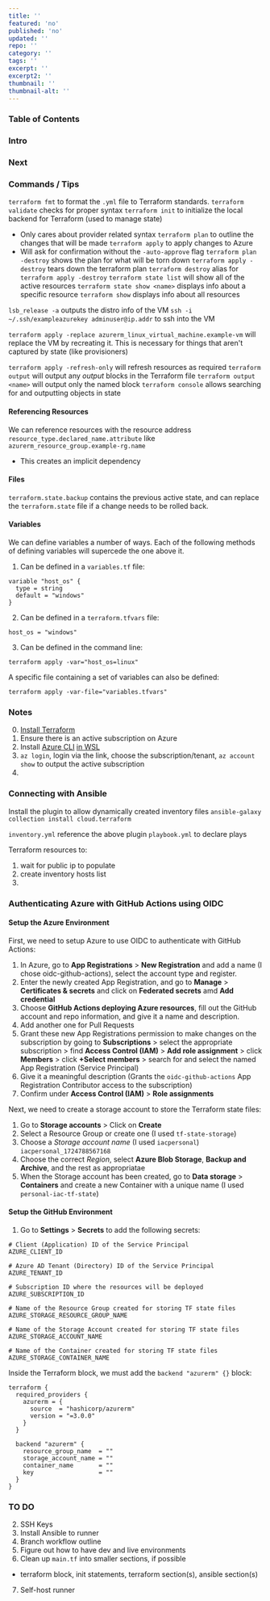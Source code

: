 ```yaml
---
title: ''
featured: 'no'
published: 'no'
updated: ''
repo: ''
category: ''
tags: ''
excerpt: ''
excerpt2: ''
thumbnail: ''
thumbnail-alt: ''
---
```


### Table of Contents

### Intro



### Next



### Commands / Tips

`terraform fmt` to format the `.yml` file to Terraform standards.
`terraform validate` checks for proper syntax
`terraform init` to initialize the local backend for Terraform (used to manage state)
 - Only cares about provider related syntax
`terraform plan` to outline the changes that will be made
`terraform apply` to apply changes to Azure
 - Will ask for confirmation without the `-auto-approve` flag
`terraform plan -destroy` shows the plan for what will be torn down 
`terraform apply -destroy` tears down the terraform plan
`terraform destroy` alias for `terraform apply -destroy`
`terraform state list` will show all of the active resources
`terraform state show <name>` displays info about a specific resource
`terraform show` displays info about all resources

`lsb_release -a` outputs the distro info of the VM
`ssh -i ~/.ssh/exampleazurekey adminuser@ip.addr` to ssh into the VM

`terraform apply -replace azurerm_linux_virtual_machine.example-vm` will replace the VM by recreating it. This is necessary for things that aren't captured by state (like provisioners)

`terraform apply -refresh-only` will refresh resources as required
`terraform output` will output any *output* blocks in the Terraform file
`terraform output <name>` will output only the named block
`terraform console` allows searching for and outputting objects in state






#### Referencing Resources

We can reference resources with the resource address `resource_type.declared_name.attribute` like `azurerm_resource_group.example-rg.name`
 - This creates an implicit dependency

#### Files

`terraform.state.backup` contains the previous active state, and can replace the `terraform.state` file if a change needs to be rolled back.


#### Variables

We can define variables a number of ways. Each of the following methods of defining variables will supercede the one above it.

1) Can be defined in a `variables.tf` file:

```
variable "host_os" {
  type = string
  default = "windows"
}
```

2) Can be defined in a `terraform.tfvars` file:

```
host_os = "windows"

```

3) Can be defined in the command line:

```
terraform apply -var="host_os=linux"
```

A specific file containing a set of variables can also be defined:

```
terraform apply -var-file="variables.tfvars"

```

### Notes

0. [Install Terraform](https://developer.hashicorp.com/terraform/tutorials/aws-get-started/install-cli)
1. Ensure there is an active subscription on Azure
2. Install [Azure CLI](https://learn.microsoft.com/en-us/cli/azure/install-azure-cli-linux?pivots=apt) [in WSL](https://registry.terraform.io/providers/hashicorp/azurerm/latest/docs)
3. `az login`, login via the link, choose the subscription/tenant, `az account show` to output the active subscription
4. 


### Connecting with Ansible

Install the plugin to allow dynamically created inventory files
`ansible-galaxy collection install cloud.terraform`

`inventory.yml` reference the above plugin
`playbook.yml` to declare plays

Terraform resources to:
1) wait for public ip to populate
2) create inventory hosts list
3) 

### Authenticating Azure with GitHub Actions using OIDC

#### Setup the Azure Environment

First, we need to setup Azure to use OIDC to authenticate with GitHub Actions:

1. In Azure, go to **App Registrations** > **New Registration** and add a name (I chose oidc-github-actions), select the account type and register.
2. Enter the newly created App Registration, and go to **Manage** > **Certificates & secrets** and click on **Federated secrets** amd **Add credential**
3. Choose **GitHub Actions deploying Azure resources**, fill out the GitHub account and repo information, and give it a name and description.
4. Add another one for Pull Requests
5. Grant these new App Registrations permission to make changes on the subscription by going to **Subscriptions** > select the appropriate subscription > find **Access Control (IAM)** > **Add role assignment** > click **Members** > click **+Select members** > search for and select the named App Registration (Service Principal)
6. Give it a meaningful description (Grants the `oidc-github-actions` App Registration Contributor access to the subscription)
7. Confirm under **Access Control (IAM)** > **Role assignments**

Next, we need to create a storage account to store the Terraform state files:

1. Go to **Storage accounts** > Click on **Create**
2. Select a Resource Group or create one (I used `tf-state-storage`)
3. Choose a *Storage account name* (I used `iacpersonal`) `iacpersonal_1724788567168`
4. Choose the correct *Region*, select **Azure Blob Storage**, **Backup and Archive**, and the rest as appropriatae
5. When the Storage account has been created, go to **Data storage** > **Containers** and create a new Container with a unique name (I used `personal-iac-tf-state`)


#### Setup the GitHub Environment

1. Go to **Settings** > **Secrets** to add the following secrets:

```
# Client (Application) ID of the Service Principal
AZURE_CLIENT_ID

# Azure AD Tenant (Directory) ID of the Service Principal
AZURE_TENANT_ID

# Subscription ID where the resources will be deployed
AZURE_SUBSCRIPTION_ID

# Name of the Resource Group created for storing TF state files
AZURE_STORAGE_RESOURCE_GROUP_NAME 

# Name of the Storage Account created for storing TF state files
AZURE_STORAGE_ACCOUNT_NAME

# Name of the Container created for storing TF state files
AZURE_STORAGE_CONTAINER_NAME
```








Inside the Terraform block, we must add the `backend "azurerm" {}` block:

```
terraform {
  required_providers {
    azurerm = {
      source  = "hashicorp/azurerm"
      version = "=3.0.0"
    }
  }

  backend "azurerm" {
    resource_group_name  = ""
    storage_account_name = ""
    container_name       = ""
    key                  = ""
  }
}
```

### TO DO

2. SSH Keys
3. Install Ansible to runner
4. Branch workflow outline
5. Figure out how to have dev and live environments
6. Clean up `main.tf` into smaller sections, if possible
  - terraform block, init statements, terraform section(s), ansible section(s)
7. Self-host runner
